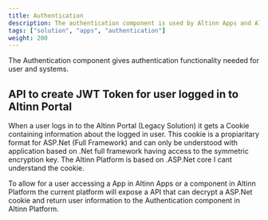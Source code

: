```yaml
---
title: Authentication
description: The authentication component is used by Altinn Apps and Altinn Platform to authenticate users and system
tags: ["solution", "apps", "authentication"]
weight: 200
---
```



The Authentication component gives authentication functionality needed for user and systems. 

## API to create JWT Token for user logged in to Altinn Portal
When a user logs in to the Altinn Portal (Legacy Solution) it gets a Cookie containing information about the logged in user. This cookie is
a propiaritary format for ASP.Net (Full Framework) and can only be understood with application based on .Net full framework having access to the 
symmetric encryption key. The Altinn Platform is based on .ASP.Net core I cant understand the cookie. 

To allow for a user accessing a App in Altinn Apps or a component in Altinn Platform the current platform will expose a API that can decrypt a ASP.Net 
cookie and return user information to the Authentication component in Altinn Platform. 

